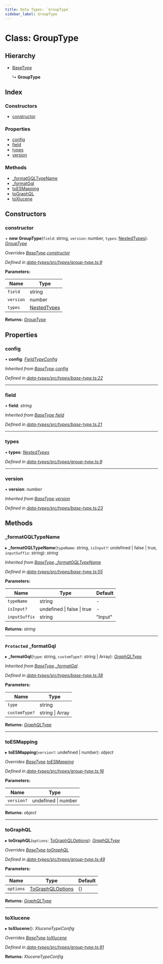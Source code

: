 ```yaml
---
title: Data Types: `GroupType`
sidebar_label: GroupType
---
```


# Class: GroupType

## Hierarchy

* [BaseType](basetype.md)

  ↳ **GroupType**

## Index

### Constructors

* [constructor](grouptype.md#constructor)

### Properties

* [config](grouptype.md#config)
* [field](grouptype.md#field)
* [types](grouptype.md#types)
* [version](grouptype.md#version)

### Methods

* [_formatGQLTypeName](grouptype.md#_formatgqltypename)
* [_formatGql](grouptype.md#protected-_formatgql)
* [toESMapping](grouptype.md#toesmapping)
* [toGraphQL](grouptype.md#tographql)
* [toXlucene](grouptype.md#toxlucene)

## Constructors

###  constructor

\+ **new GroupType**(`field`: string, `version`: number, `types`: [NestedTypes](../overview.md#nestedtypes)): *[GroupType](grouptype.md)*

*Overrides [BaseType](basetype.md).[constructor](basetype.md#constructor)*

*Defined in [data-types/src/types/group-type.ts:9](https://github.com/terascope/teraslice/blob/653cf7530/packages/data-types/src/types/group-type.ts#L9)*

**Parameters:**

Name | Type |
------ | ------ |
`field` | string |
`version` | number |
`types` | [NestedTypes](../overview.md#nestedtypes) |

**Returns:** *[GroupType](grouptype.md)*

## Properties

###  config

• **config**: *[FieldTypeConfig](../overview.md#fieldtypeconfig)*

*Inherited from [BaseType](basetype.md).[config](basetype.md#config)*

*Defined in [data-types/src/types/base-type.ts:22](https://github.com/terascope/teraslice/blob/653cf7530/packages/data-types/src/types/base-type.ts#L22)*

___

###  field

• **field**: *string*

*Inherited from [BaseType](basetype.md).[field](basetype.md#field)*

*Defined in [data-types/src/types/base-type.ts:21](https://github.com/terascope/teraslice/blob/653cf7530/packages/data-types/src/types/base-type.ts#L21)*

___

###  types

• **types**: *[NestedTypes](../overview.md#nestedtypes)*

*Defined in [data-types/src/types/group-type.ts:9](https://github.com/terascope/teraslice/blob/653cf7530/packages/data-types/src/types/group-type.ts#L9)*

___

###  version

• **version**: *number*

*Inherited from [BaseType](basetype.md).[version](basetype.md#version)*

*Defined in [data-types/src/types/base-type.ts:23](https://github.com/terascope/teraslice/blob/653cf7530/packages/data-types/src/types/base-type.ts#L23)*

## Methods

###  _formatGQLTypeName

▸ **_formatGQLTypeName**(`typeName`: string, `isInput?`: undefined | false | true, `inputSuffix`: string): *string*

*Inherited from [BaseType](basetype.md).[_formatGQLTypeName](basetype.md#_formatgqltypename)*

*Defined in [data-types/src/types/base-type.ts:55](https://github.com/terascope/teraslice/blob/653cf7530/packages/data-types/src/types/base-type.ts#L55)*

**Parameters:**

Name | Type | Default |
------ | ------ | ------ |
`typeName` | string | - |
`isInput?` | undefined &#124; false &#124; true | - |
`inputSuffix` | string | "Input" |

**Returns:** *string*

___

### `Protected` _formatGql

▸ **_formatGql**(`type`: string, `customType?`: string | Array): *[GraphQLType](../interfaces/graphqltype.md)*

*Inherited from [BaseType](basetype.md).[_formatGql](basetype.md#protected-_formatgql)*

*Defined in [data-types/src/types/base-type.ts:38](https://github.com/terascope/teraslice/blob/653cf7530/packages/data-types/src/types/base-type.ts#L38)*

**Parameters:**

Name | Type |
------ | ------ |
`type` | string |
`customType?` | string &#124; Array |

**Returns:** *[GraphQLType](../interfaces/graphqltype.md)*

___

###  toESMapping

▸ **toESMapping**(`version?`: undefined | number): *object*

*Overrides [BaseType](basetype.md).[toESMapping](basetype.md#abstract-toesmapping)*

*Defined in [data-types/src/types/group-type.ts:16](https://github.com/terascope/teraslice/blob/653cf7530/packages/data-types/src/types/group-type.ts#L16)*

**Parameters:**

Name | Type |
------ | ------ |
`version?` | undefined &#124; number |

**Returns:** *object*

___

###  toGraphQL

▸ **toGraphQL**(`options`: [ToGraphQLOptions](../overview.md#tographqloptions)): *[GraphQLType](../interfaces/graphqltype.md)*

*Overrides [BaseType](basetype.md).[toGraphQL](basetype.md#abstract-tographql)*

*Defined in [data-types/src/types/group-type.ts:49](https://github.com/terascope/teraslice/blob/653cf7530/packages/data-types/src/types/group-type.ts#L49)*

**Parameters:**

Name | Type | Default |
------ | ------ | ------ |
`options` | [ToGraphQLOptions](../overview.md#tographqloptions) |  {} |

**Returns:** *[GraphQLType](../interfaces/graphqltype.md)*

___

###  toXlucene

▸ **toXlucene**(): *XluceneTypeConfig*

*Overrides [BaseType](basetype.md).[toXlucene](basetype.md#abstract-toxlucene)*

*Defined in [data-types/src/types/group-type.ts:91](https://github.com/terascope/teraslice/blob/653cf7530/packages/data-types/src/types/group-type.ts#L91)*

**Returns:** *XluceneTypeConfig*

